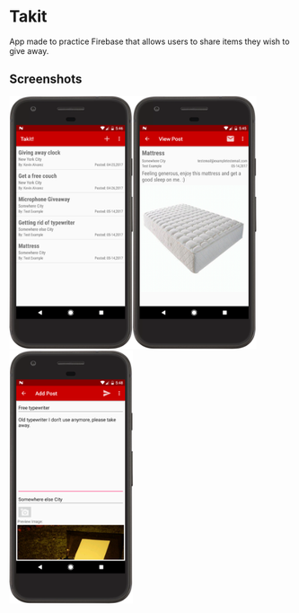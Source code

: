 # Takit
App made to practice Firebase that allows users to share items they wish to give away.
## Screenshots
<img src="https://raw.githubusercontent.com/AlvarezKevin/Takit/master/Screenshots/Main.png" alt="Main Page" width=220 height=450/><img src="https://raw.githubusercontent.com/AlvarezKevin/Takit/master/Screenshots/ViewPost.png" alt="Viewing Post" width=220 height=450/><img src="https://raw.githubusercontent.com/AlvarezKevin/Takit/master/Screenshots/AddPost.png" alt="Creating Post" width=220 height=450/>
